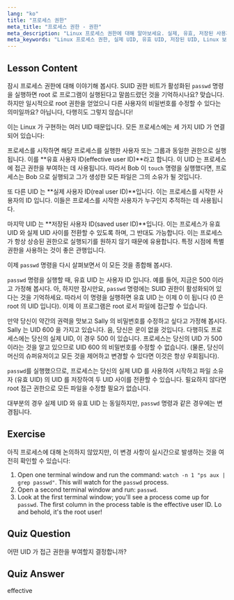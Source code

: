 ```yaml
---
lang: "ko"
title: "프로세스 권한"
meta_title: "프로세스 권한 - 권한"
meta_description: "Linux 프로세스 권한에 대해 알아보세요. 실제, 유효, 저장된 사용자 ID 를 포함합니다. UID 가 보안 및 명령 실행에 미치는 영향을 이해하세요. 오늘 학습을 시작하세요!"
meta_keywords: "Linux 프로세스 권한, 실제 UID, 유효 UID, 저장된 UID, Linux 보안, passwd 명령, Linux 튜토리얼, 초보자 Linux"
---
```


## Lesson Content

잠시 프로세스 권한에 대해 이야기해 봅시다. SUID 권한 비트가 활성화된 `passwd` 명령을 실행하면 root 로 프로그램이 실행된다고 말씀드렸던 것을 기억하시나요? 맞습니다. 하지만 일시적으로 root 권한을 얻었으니 다른 사용자의 비밀번호를 수정할 수 있다는 의미일까요? 아닙니다, 다행히도 그렇지 않습니다!

이는 Linux 가 구현하는 여러 UID 때문입니다. 모든 프로세스에는 세 가지 UID 가 연결되어 있습니다:

프로세스를 시작하면 해당 프로세스를 실행한 사용자 또는 그룹과 동일한 권한으로 실행됩니다. 이를 **유효 사용자 ID(effective user ID)**라고 합니다. 이 UID 는 프로세스에 접근 권한을 부여하는 데 사용됩니다. 따라서 Bob 이 `touch` 명령을 실행했다면, 프로세스는 Bob 으로 실행되고 그가 생성한 모든 파일은 그의 소유가 될 것입니다.

또 다른 UID 는 **실제 사용자 ID(real user ID)**입니다. 이는 프로세스를 시작한 사용자의 ID 입니다. 이들은 프로세스를 시작한 사용자가 누구인지 추적하는 데 사용됩니다.

마지막 UID 는 **저장된 사용자 ID(saved user ID)**입니다. 이는 프로세스가 유효 UID 와 실제 UID 사이를 전환할 수 있도록 하며, 그 반대도 가능합니다. 이는 프로세스가 항상 상승된 권한으로 실행되기를 원하지 않기 때문에 유용합니다. 특정 시점에 특별 권한을 사용하는 것이 좋은 관행입니다.

이제 `passwd` 명령을 다시 살펴보면서 이 모든 것을 종합해 봅시다.

`passwd` 명령을 실행할 때, 유효 UID 는 사용자 ID 입니다. 예를 들어, 지금은 500 이라고 가정해 봅시다. 아, 하지만 잠시만요, `passwd` 명령에는 SUID 권한이 활성화되어 있다는 것을 기억하세요. 따라서 이 명령을 실행하면 유효 UID 는 이제 0 이 됩니다 (0 은 root 의 UID 입니다). 이제 이 프로그램은 root 로서 파일에 접근할 수 있습니다.

만약 당신이 약간의 권력을 맛보고 Sally 의 비밀번호를 수정하고 싶다고 가정해 봅시다. Sally 는 UID 600 을 가지고 있습니다. 음, 당신은 운이 없을 것입니다. 다행히도 프로세스에는 당신의 실제 UID, 이 경우 500 이 있습니다. 프로세스는 당신의 UID 가 500 이라는 것을 알고 있으므로 UID 600 의 비밀번호를 수정할 수 없습니다. (물론, 당신이 머신의 슈퍼유저이고 모든 것을 제어하고 변경할 수 있다면 이것은 항상 우회됩니다).

`passwd`를 실행했으므로, 프로세스는 당신의 실제 UID 를 사용하여 시작하고 파일 소유자 (유효 UID) 의 UID 를 저장하여 두 UID 사이를 전환할 수 있습니다. 필요하지 않다면 root 접근 권한으로 모든 파일을 수정할 필요가 없습니다.

대부분의 경우 실제 UID 와 유효 UID 는 동일하지만, `passwd` 명령과 같은 경우에는 변경됩니다.

## Exercise

아직 프로세스에 대해 논의하지 않았지만, 이 변경 사항이 실시간으로 발생하는 것을 여전히 확인할 수 있습니다:

1. Open one terminal window and run the command: `watch -n 1 "ps aux | grep passwd"`. This will watch for the `passwd` process.
2. Open a second terminal window and run: `passwd`.
3. Look at the first terminal window; you'll see a process come up for `passwd`. The first column in the process table is the effective user ID. Lo and behold, it's the root user!

## Quiz Question

어떤 UID 가 접근 권한을 부여할지 결정합니까?

## Quiz Answer

effective
